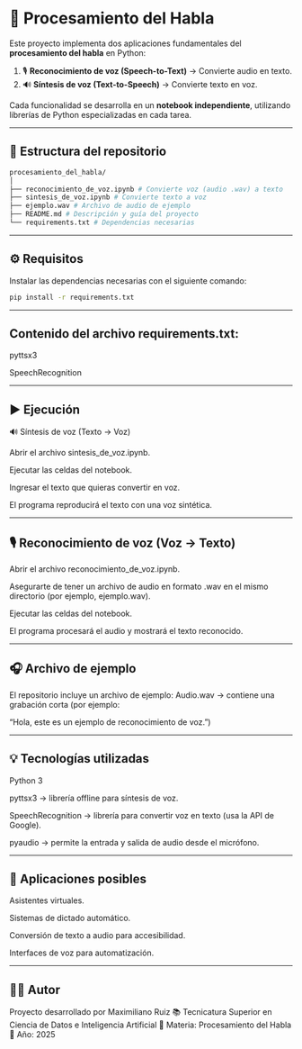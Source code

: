 # 🧠 Procesamiento del Habla

Este proyecto implementa dos aplicaciones fundamentales del **procesamiento del habla** en Python:

1. 🎙️ **Reconocimiento de voz (Speech-to-Text)** → Convierte audio en texto.  
2. 🔊 **Síntesis de voz (Text-to-Speech)** → Convierte texto en voz.

Cada funcionalidad se desarrolla en un **notebook independiente**, utilizando librerías de Python especializadas en cada tarea.

---

## 📁 Estructura del repositorio
```bash
procesamiento_del_habla/
│
├── reconocimiento_de_voz.ipynb # Convierte voz (audio .wav) a texto
├── sintesis_de_voz.ipynb # Convierte texto a voz
├── ejemplo.wav # Archivo de audio de ejemplo
├── README.md # Descripción y guía del proyecto
└── requirements.txt # Dependencias necesarias
```
---

## ⚙️ Requisitos

Instalar las dependencias necesarias con el siguiente comando:

```bash
pip install -r requirements.txt
```
---

## Contenido del archivo requirements.txt:
pyttsx3

SpeechRecognition

---

## ▶️ Ejecución
🔊 Síntesis de voz (Texto → Voz)

Abrir el archivo sintesis_de_voz.ipynb.

Ejecutar las celdas del notebook.

Ingresar el texto que quieras convertir en voz.

El programa reproducirá el texto con una voz sintética.

---

## 🎙️ Reconocimiento de voz (Voz → Texto)

Abrir el archivo reconocimiento_de_voz.ipynb.

Asegurarte de tener un archivo de audio en formato .wav en el mismo directorio (por ejemplo, ejemplo.wav).

Ejecutar las celdas del notebook.

El programa procesará el audio y mostrará el texto reconocido.

---

## 🎧 Archivo de ejemplo

El repositorio incluye un archivo de ejemplo:
Audio.wav → contiene una grabación corta (por ejemplo:

“Hola, este es un ejemplo de reconocimiento de voz.”)

---

## 💡 Tecnologías utilizadas

Python 3

pyttsx3 → librería offline para síntesis de voz.

SpeechRecognition → librería para convertir voz en texto (usa la API de Google).

pyaudio → permite la entrada y salida de audio desde el micrófono.

---

## 🧩 Aplicaciones posibles

Asistentes virtuales.

Sistemas de dictado automático.

Conversión de texto a audio para accesibilidad.

Interfaces de voz para automatización.

---

## 👨‍💻 Autor

Proyecto desarrollado por Maximiliano Ruiz
📚 Tecnicatura Superior en Ciencia de Datos e Inteligencia Artificial
🧾 Materia: Procesamiento del Habla
📅 Año: 2025